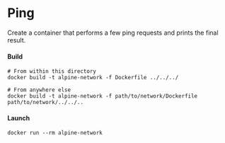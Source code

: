 # Ping
Create a container that performs a few ping requests and prints the final result.

#### Build
```shell script
# From within this directory
docker build -t alpine-network -f Dockerfile ../../../

# From anywhere else
docker build -t alpine-network -f path/to/network/Dockerfile path/to/network/../../..
```

#### Launch
```shell script
docker run --rm alpine-network
```